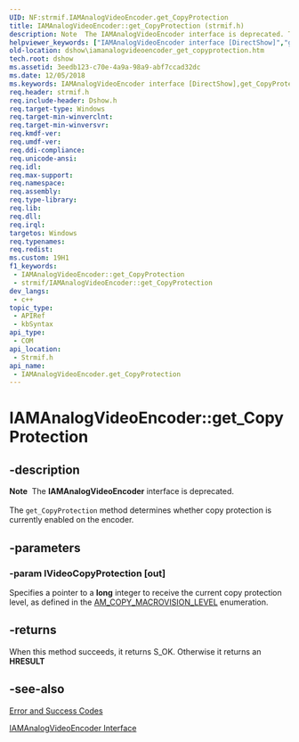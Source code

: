 ```yaml
---
UID: NF:strmif.IAMAnalogVideoEncoder.get_CopyProtection
title: IAMAnalogVideoEncoder::get_CopyProtection (strmif.h)
description: Note  The IAMAnalogVideoEncoder interface is deprecated. The get_CopyProtection method determines whether copy protection is currently enabled on the encoder.
helpviewer_keywords: ["IAMAnalogVideoEncoder interface [DirectShow]","get_CopyProtection method","IAMAnalogVideoEncoder.get_CopyProtection","IAMAnalogVideoEncoder::get_CopyProtection","IAMAnalogVideoEncoderget_CopyProtection","dshow.iamanalogvideoencoder_get_copyprotection","get_CopyProtection","get_CopyProtection method [DirectShow]","get_CopyProtection method [DirectShow]","IAMAnalogVideoEncoder interface","strmif/IAMAnalogVideoEncoder::get_CopyProtection"]
old-location: dshow\iamanalogvideoencoder_get_copyprotection.htm
tech.root: dshow
ms.assetid: 3eedb123-c70e-4a9a-98a9-abf7ccad32dc
ms.date: 12/05/2018
ms.keywords: IAMAnalogVideoEncoder interface [DirectShow],get_CopyProtection method, IAMAnalogVideoEncoder.get_CopyProtection, IAMAnalogVideoEncoder::get_CopyProtection, IAMAnalogVideoEncoderget_CopyProtection, dshow.iamanalogvideoencoder_get_copyprotection, get_CopyProtection, get_CopyProtection method [DirectShow], get_CopyProtection method [DirectShow],IAMAnalogVideoEncoder interface, strmif/IAMAnalogVideoEncoder::get_CopyProtection
req.header: strmif.h
req.include-header: Dshow.h
req.target-type: Windows
req.target-min-winverclnt: 
req.target-min-winversvr: 
req.kmdf-ver: 
req.umdf-ver: 
req.ddi-compliance: 
req.unicode-ansi: 
req.idl: 
req.max-support: 
req.namespace: 
req.assembly: 
req.type-library: 
req.lib: 
req.dll: 
req.irql: 
targetos: Windows
req.typenames: 
req.redist: 
ms.custom: 19H1
f1_keywords:
 - IAMAnalogVideoEncoder::get_CopyProtection
 - strmif/IAMAnalogVideoEncoder::get_CopyProtection
dev_langs:
 - c++
topic_type:
 - APIRef
 - kbSyntax
api_type:
 - COM
api_location:
 - Strmif.h
api_name:
 - IAMAnalogVideoEncoder.get_CopyProtection
---
```


# IAMAnalogVideoEncoder::get_CopyProtection


## -description

<div class="alert"><b>Note</b>  The <b>IAMAnalogVideoEncoder</b> interface is deprecated.</div>
<div> </div>
The <code>get_CopyProtection</code> method determines whether copy protection is currently enabled on the encoder.

## -parameters

### -param lVideoCopyProtection [out]

Specifies a pointer to a <b>long</b> integer to receive the current copy protection level, as defined in the <a href="https://docs.microsoft.com/windows/desktop/api/dvdmedia/ne-dvdmedia-am_copy_macrovision_level">AM_COPY_MACROVISION_LEVEL</a> enumeration.

## -returns

When this method succeeds, it returns S_OK. Otherwise it returns an <b>HRESULT</b>

## -see-also

<a href="https://docs.microsoft.com/windows/desktop/DirectShow/error-and-success-codes">Error and Success Codes</a>



<a href="https://docs.microsoft.com/windows/desktop/api/strmif/nn-strmif-iamanalogvideoencoder">IAMAnalogVideoEncoder Interface</a>

